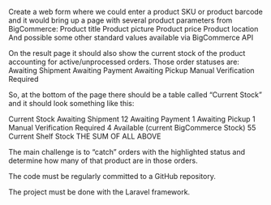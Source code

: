 Create a web form where we could enter a product SKU or product barcode and it would bring up a page with several product parameters from BigCommerce:
Product title
Product picture
Product price
Product location
And possible some other standard values available via BigCommerce API

On the result page it should also show the current stock of the product accounting for active/unprocessed orders. Those order statuses are: 
Awaiting Shipment
Awaiting Payment
Awaiting Pickup
Manual Verification Required

So, at the bottom of the page there should be a table called “Current Stock” and it should look something like this:

Current Stock
Awaiting Shipment
12
Awaiting Payment
1
Awaiting Pickup
1
Manual Verification Required
4
Available (current BigCommerce Stock)
55
Current Shelf Stock
THE SUM OF ALL ABOVE



The main challenge is to “catch” orders with the highlighted status and determine how many of that product are in those orders.

The code must be regularly committed to a GitHub repository.

The project must be done with the Laravel framework.
